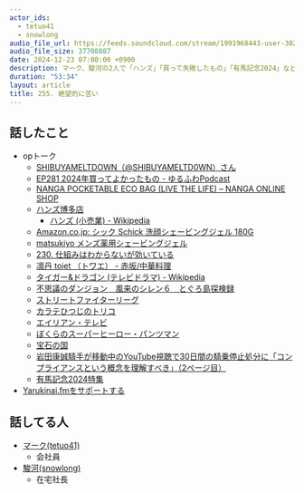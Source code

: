 ```yaml
---
actor_ids:
  - tetuo41
  - snowlong
audio_file_url: https://feeds.soundcloud.com/stream/1991968443-user-302747142-yarukinai-255-2024_12_23.mp3
audio_file_size: 37708887
date: 2024-12-23 07:00:00 +0900
description: マーク、駿河の2人で「ハンズ」「買って失敗したもの」「有馬記念2024」などについて話しました。
duration: "53:34"
layout: article
title: 255. 絶望的に苦い
---
```


## 話したこと
- opトーク
  - [SHIBUYAMELTDOWN（@SHIBUYAMELTD0WN）さん](https://x.com/shibuyameltd0wn)
  - [EP281 2024年買ってよかったもの - ゆるふわPodcast](https://yuru28.com/281)
  - [NANGA POCKETABLE ECO BAG (LIVE THE LIFE) – NANGA ONLINE SHOP](https://store.nanga.jp/products/nanga-pocketable-ecobag-live-the-life?srsltid=AfmBOorAbnLF3DnE03U9Fgu1ru_CD_RUs0sBWygF4gslSLnyAcYOJPJy)
  - [ハンズ博多店](https://hakata.hands.net/?_bdsid=12yMWk.pfv5oJE.1734614551400.1734614562&_bd_prev_page=https%3A%2F%2Finfo.hands.net%2Flist%2Fkyushu.html&_bdrpf=0)
    - [ハンズ (小売業) - Wikipedia](https://ja.wikipedia.org/wiki/%E3%83%8F%E3%83%B3%E3%82%BA_%28%E5%B0%8F%E5%A3%B2%E6%A5%AD%29)
  - [Amazon.co.jp: シック Schick 洗顔シェービングジェル 180G](https://amzn.to/3VKRhVb)
  - [matsukiyo メンズ薬用シェービングジェル](https://www.matsukiyococokara-online.com/store/catalog/product/view/id/4513574032422)
  - [230. 仕組みはわからないが効いている](https://yarukinai.fm/episode/230)
  - [凛丹 toiet （トワエ） - 赤坂/中華料理](https://tabelog.com/fukuoka/A4001/A400104/40052241/)
  - [タイガー&ドラゴン (テレビドラマ) - Wikipedia](https://ja.wikipedia.org/wiki/%E3%82%BF%E3%82%A4%E3%82%AC%E3%83%BC%26%E3%83%89%E3%83%A9%E3%82%B4%E3%83%B3_%28%E3%83%86%E3%83%AC%E3%83%93%E3%83%89%E3%83%A9%E3%83%9E%29)
   - [不思議のダンジョン　風来のシレン６　とぐろ島探検録](https://www.spike-chunsoft.co.jp/pages/shiren6/)
   - [ストリートファイターリーグ](https://sf.esports.capcom.com/sfl/)
   - [カラテひつじのトリコ](https://www.netflix.com/title/81297382)
   - [エイリアン・テレビ](https://www.netflix.com/title/81003682)
   - [ぼくらのスーパーヒーロー・パンツマン](https://www.netflix.com/title/80179782)
   - [宝石の国](https://www.amazon.co.jp/dp/4063879062)
   - [岩田康誠騎手が移動中のYouTube視聴で30日間の騎乗停止処分に「コンプライアンスという概念を理解すべき」（2ページ目）](https://www.jprime.jp/articles/-/34802?page=2)
   - [有馬記念2024特集](https://race.netkeiba.com/special/index.html?id=0133)
- [Yarukinai.fmをサポートする](https://note.com/tetuo41/circle)

## 話してる人
- [マーク(tetuo41)](https://twitter.com/tetuo41)
  - 会社員
- [駿河(snowlong)](https://twitter.com/_snowlong)
  - 在宅社長
